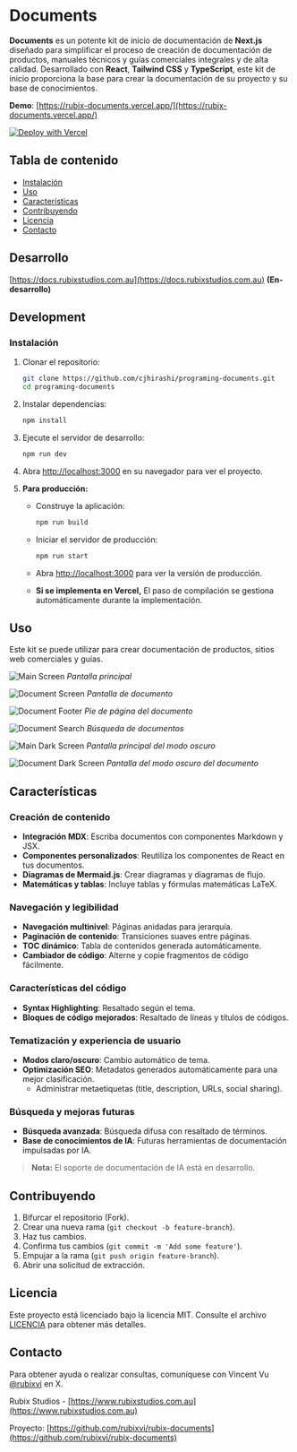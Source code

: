 # Documents

**Documents** es un potente kit de inicio de documentación de **Next.js** diseñado para simplificar el proceso de creación de documentación de productos, manuales técnicos y guías comerciales integrales y de alta calidad. Desarrollado con **React**, **Tailwind CSS** y **TypeScript**, este kit de inicio proporciona la base para crear la documentación de su proyecto y su base de conocimientos.

**Demo**: [https://rubix-documents.vercel.app/](https://rubix-documents.vercel.app/)

[![Deploy with Vercel](https://vercel.com/button)](https://vercel.com/new/clone?repository-url=https%3A%2F%2Fgithub.com%2Frubixvi%2Frubix-documents&project-name=my-documents&repository-name=my-documents&demo-title=Documents&demo-description=This%20Document%20Starter%20Kit%20is%20developed%20with%20Next.js%2C%20Tailwind%20CSS%20and%20TypeScript.%20It%20serves%20as%20a%20flexible%20and%20scalable%20foundation%20for%20building%20documentation%20websites%20or%20content-driven%20projects.&demo-url=https%3A%2F%2Frubix-documents.vercel.app%2F&demo-image=https%3A%2F%2Fgithub.com%2Frubixvi%2Frubix-documents%2Fblob%2Fmain%2Fpublic%2Fscreens%2Fscreen-1.png)

## Tabla de contenido

- [Instalación](#instalación)
- [Uso](#uso)
- [Características](#características)
- [Contribuyendo](#contribuyendo)
- [Licencia](#licencia)
- [Contacto](#contacto)

## Desarrollo

[https://docs.rubixstudios.com.au](https://docs.rubixstudios.com.au) **(En-desarrollo)**

## Development

### Instalación

1. Clonar el repositorio:

   ```bash
   git clone https://github.com/cjhirashi/programing-documents.git
   cd programing-documents
   ```

2. Instalar dependencias:

   ```bash
   npm install
   ```

3. Ejecute el servidor de desarrollo:

   ```bash
   npm run dev
   ```

4. Abra [http://localhost:3000](http://localhost:3000) en su navegador para ver el proyecto.

5. **Para producción:**

   - Construye la aplicación:

     ```bash
     npm run build
     ```

   - Iniciar el servidor de producción:

     ```bash
     npm run start
     ```

   - Abra [http://localhost:3000](http://localhost:3000) para ver la versión de producción.

   - **Si se implementa en Vercel,** El paso de compilación se gestiona automáticamente durante la implementación.

## Uso

Este kit se puede utilizar para crear documentación de productos, sitios web comerciales y guías.

![Main Screen](./public/screens/screen-1.png)
_Pantalla principal_

![Document Screen](./public/screens/screen-2.png)
_Pantalla de documento_

![Document Footer](./public/screens/screen-3.png)
_Pie de página del documento_

![Document Search](./public/screens/screen-4.png)
_Búsqueda de documentos_

![Main Dark Screen](./public/screens/screen-5.png)
_Pantalla principal del modo oscuro_

![Document Dark Screen](./public/screens/screen-6.png)
_Pantalla del modo oscuro del documento_

## Características

### Creación de contenido

- **Integración MDX**: Escriba documentos con componentes Markdown y JSX.
- **Componentes personalizados**: Reutiliza los componentes de React en tus documentos.
- **Diagramas de Mermaid.js**: Crear diagramas y diagramas de flujo.
- **Matemáticas y tablas**: Incluye tablas y fórmulas matemáticas LaTeX.

### Navegación y legibilidad

- **Navegación multinivel**: Páginas anidadas para jerarquía.
- **Paginación de contenido**: Transiciones suaves entre páginas.
- **TOC dinámico**: Tabla de contenidos generada automáticamente.
- **Cambiador de código**: Alterne y copie fragmentos de código fácilmente.

### Características del código

- **Syntax Highlighting**: Resaltado según el tema.
- **Bloques de código mejorados**: Resaltado de líneas y títulos de códigos.

### Tematización y experiencia de usuario

- **Modos claro/oscuro**: Cambio automático de tema.
- **Optimización SEO**: Metadatos generados automáticamente para una mejor clasificación.
  - Administrar metaetiquetas (title, description, URLs, social sharing).

### Búsqueda y mejoras futuras

- **Búsqueda avanzada**: Búsqueda difusa con resaltado de términos.
- **Base de conocimientos de IA**: Futuras herramientas de documentación impulsadas por IA.

> **Nota:** El soporte de documentación de IA está en desarrollo.

## Contribuyendo

1. Bifurcar el repositorio (Fork).
2. Crear una nueva rama (`git checkout -b feature-branch`).
3. Haz tus cambios.
4. Confirma tus cambios (`git commit -m 'Add some feature'`).
5. Empujar a la rama (`git push origin feature-branch`).
6. Abrir una solicitud de extracción.

## Licencia

Este proyecto está licenciado bajo la licencia MIT. Consulte el archivo [LICENCIA](./LICENSE) para obtener más detalles.

## Contacto

Para obtener ayuda o realizar consultas, comuníquese con Vincent Vu [@rubixvi](https://x.com/rubixvi) en X.

Rubix Studios - [https://www.rubixstudios.com.au](https://www.rubixstudios.com.au)

Proyecto: [https://github.com/rubixvi/rubix-documents](https://github.com/rubixvi/rubix-documents)
